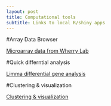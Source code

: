 ```yaml
---
layout: post
title: Computational tools
subtitle: Links to local R/shiny apps
---
```


#Array Data Browser

[Microarray data from Wherry Lab](http://wlabtools.ml:5055)


#Quick differntial analysis

[Limma differential gene analysis](http://wlabtools.ml:5052)

#Clustering & visualization

[Clustering & visualization](http://wlabtools.ml:5050)

